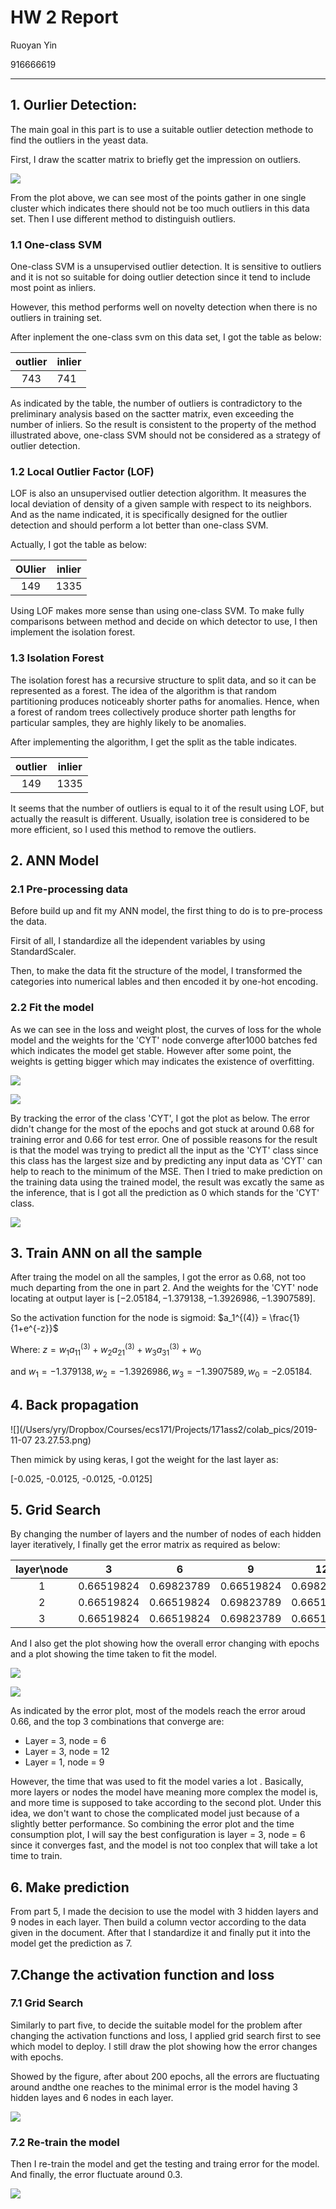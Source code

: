 # HW 2 Report

Ruoyan Yin

916666619

---

## 1. Ourlier Detection:

The main goal in this part is to use a suitable outlier detection methode to find the outliers in the yeast data.

First, I draw the scatter matrix to briefly get the impression on outliers. 

![](https://github.com/RyanYin04/MachineLearningPractice/blob/master/171ass2/colab_pics/pair.png)

From the plot above, we can see most of the points gather in one single cluster which indicates there should not be too much outliers in this data set. Then I use different method to distinguish outliers.

### 1.1 One-class SVM

One-class SVM is a unsupervised outlier detection. It is sensitive to outliers and it is not so suitable for doing outlier detection since it tend to include most point as inliers.

However, this method performs well on novelty detection when there is no outliers in training set.

After inplement the one-class svm on this data set, I got the table as below:

| outlier | inlier |
| :-----: | ------ |
|   743   | 741    |

As indicated by the table, the number of outliers is contradictory to the preliminary analysis based on the sactter matrix, even exceeding the number of inliers. So the result is consistent to the property of the method illustrated above, one-class SVM should not be considered as a strategy of outlier detection.

### 1.2 Local Outlier Factor (LOF)

LOF is also an unsupervised outlier detection algorithm.  It measures the local deviation of density of a given sample with respect to its neighbors. And as the name indicated, it is specifically designed for the outlier detection and should perform a lot better than one-class SVM. 

Actually, I got the table as below:

| OUlier | inlier |
| :----: | :----: |
|  149   |  1335  |

Using LOF makes more sense than using one-class SVM. To make fully comparisons between method and decide on which detector to use, I then implement the isolation forest.

### 1.3 Isolation Forest

The isolation forest has a recursive structure to split data,  and so it can be represented as a forest. The idea of the algorithm is that random partitioning produces noticeably shorter paths for anomalies. Hence, when a forest of random trees collectively produce shorter path lengths for particular samples, they are highly likely to be anomalies.

After implementing the algorithm, I get the split as the table indicates.

| outlier | inlier |
| :-----: | ------ |
|   149   | 1335   |

It seems that the number of outliers is equal to it of the result using LOF, but actually the reasult is different. Usually, isolation tree is considered to be more efficient, so I used this method to remove the outliers.

## 2. ANN Model

### 2.1 Pre-processing data

Before build up and fit my ANN model, the first thing to do is to pre-process the data.

Firsit of all, I standardize  all the idependent variables by using StandardScaler.

Then, to make the data fit the structure of the model, I transformed the categories into numerical lables and then encoded it by one-hot encoding.

### 2.2 Fit the model

As we can see in the loss and weight plost, the curves of  loss for the whole model and the weights for the 'CYT' node converge after1000 batches fed which indicates the model get stable. However after some point, the weights is getting bigger which may indicates the existence of overfitting. 

![](https://github.com/RyanYin04/MachineLearningPractice/blob/master/171ass2/colab_pics/loss.png)

![](https://github.com/RyanYin04/MachineLearningPractice/blob/master/171ass2/colab_pics/weight.png)

By tracking the error of the class 'CYT', I got the plot as below. The error didn't change for the most of the epochs and got stuck at around 0.68 for training error and 0.66 for test error. One of possible reasons for the result is that the model was trying to predict all the input as the 'CYT' class since this class has the largest size and by predicting any input data as 'CYT' can help to reach to the minimum of the MSE. Then I tried to make prediction on the training data using the trained model, the result was excatly the same as the inference, that is I got all the prediction as 0 which stands for the 'CYT' class.

![](https://github.com/RyanYin04/MachineLearningPractice/blob/master/171ass2/colab_pics/error2.png)

## 3. Train ANN on all the sample

After traing the model on all the samples, I got the error as 0.68, not too much departing from the one in part 2. And the weights for the 'CYT' node locating at  output layer is $[-2.05184, -1.379138, -1.3926986, -1.3907589]$.

So the activation function for the node is sigmoid: $a_1^{(4)} = \frac{1}{1+e^{-z}}$

Where: $z = w_1 a^{(3)}_{11} + w_2 a^{(3)}_{21} +w_3 a^{(3)}_{31} + w_0$ 

and $w_1 = -1.379138, w_2 = -1.3926986, w_3 = -1.3907589, w_0 = -2.05184.$

## 4. Back propagation

![](/Users/yry/Dropbox/Courses/ecs171/Projects/171ass2/colab_pics/2019-11-07 23.27.53.png)

Then mimick by using keras, I got the weight for the last layer as:

[-0.025, -0.0125, -0.0125, -0.0125]

## 5. Grid Search

By changing the number of layers and the number of nodes of each hidden layer iteratively, I finally get the error matrix as required as below:

| layer\node |     3      |     6      |     9      |     12     |
| :--------: | :--------: | :--------: | :--------: | :--------: |
|     1      | 0.66519824 | 0.69823789 | 0.66519824 | 0.69823789 |
|     2      | 0.66519824 | 0.66519824 | 0.69823789 | 0.66519824 |
|     3      | 0.66519824 | 0.66519824 | 0.69823789 | 0.66519824 |

And I also get the plot showing how the overall error changing with epochs and a plot showing the time taken to fit the model.

![](https://github.com/RyanYin04/MachineLearningPractice/blob/master/171ass2/colab_pics/grid_search1.png)

![](https://github.com/RyanYin04/MachineLearningPractice/blob/master/171ass2/colab_pics/time.png)

As indicated by the error plot, most of the models reach the error aroud 0.66, and the top 3 combinations that converge are:

- Layer = 3, node = 6
- Layer = 3, node = 12
- Layer = 1, node = 9

However, the time that was used to fit the model varies a lot . Basically, more layers or nodes the model have meaning more complex the model is, and more time is supposed to take according to the second plot. Under this idea, we don't want to chose the complicated model just because of a slightly better performance. So combining the error plot and the time consumption plot, I will say the best configuration is layer = 3, node = 6 since it converges fast, and the model is not too conplex that will take a lot time to train. 

## 6. Make prediction

From part 5, I made the decision to use the model with 3 hidden layers and 9 nodes in each layer. Then build a column vector according to the data given in the document. After that I standardize it and finally put it into the model get the prediction as 7.

## 7.Change the activation function and loss

### 7.1 Grid Search

Similarly to part five, to decide the suitable model for the problem after changing the activation functions and loss, I applied grid search first to see which model to deploy. I still draw the plot showing how the error changes with epochs. 

Showed by the figure, after about 200 epochs, all the errors are fluctuating around andthe one reaches to the minimal error is the model having 3 hidden layes and 6 nodes in each layer.

![](https://github.com/RyanYin04/MachineLearningPractice/blob/master/171ass2/colab_pics/grid_search2.png)

### 7.2 Re-train the model

Then I re-train the model and get the testing and traing error for the model. And finally, the error fluctuate around 0.3. 

![](https://github.com/RyanYin04/MachineLearningPractice/blob/master/171ass2/colab_pics/error3.png)



